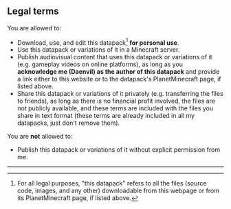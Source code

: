 
## Legal terms

You are allowed to:

- Download, use, and edit this datapack[^1] **for personal use**.
- Use this datapack or variations of it in a Minecraft server.
- Publish audiovisual content that uses this datapack or variations of it (e.g. gameplay videos on online platforms), as long as you **acknowledge me (Daenvil) as the author of this datapack** and provide a link either to this website or to the datapack's PlanetMinecraft page, if listed above.
- Share this datapack or variations of it privately (e.g. transferring the files to friends), as long as there is no financial profit involved, the files are not publicly available, and these terms are included with the files you share in text format (these terms are already included in all my datapacks, just don't remove them).

You are **not** allowed to:

- Publish this datapack or variations of it without explicit permission from me.

***

[^1]: For all legal purposes, "this datapack" refers to all the files (source code, images, and any other) downloadable from this webpage or from its PlanetMinecraft page, if listed above.